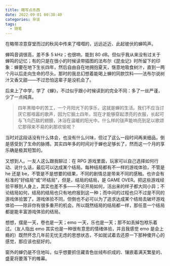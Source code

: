 ```yaml
---
title: 瞎写点东西
date: 2022-09-01 00:38:40
categories: 杂谈
tags: 
  - 随笔
---
```

在略带凉意穿堂而过的秋风中传来了嘒嘒的，远远近近、此起彼伏的蝉鸣声。

蝉鸣音调很高，差不多 5 kHz；也很响，能到 80 dB。但似乎我从来没有过关于蝉鸣的记忆；有的只是在很小的时候读带插图的法布尔《昆虫记》时所留下的印象：蝉要在地下生长四年，然后自由自在地拥抱夏天，惬意地吸食树汁，直到一两个月以后走向生命的尽头。那时的我总幻想着能喝上蝉的同款饮料——法布尔说树汁又香又甜——不过恐怕这辈子是没机会了。

后来上了中学，学了《蝉》，不过似乎跟小时候读到的完全不同：多了一丝严谨，少了一点纯真。

> 四年黑暗中的苦工，一个月阳光下的享乐，这就是蝉的生活。我们不应当讨厌它那喧嚣的歌声，因为它掘土四年，现在才能够穿起漂亮的衣服，长起可与飞鸟匹敌的翅膀，沐浴在温暖的阳光中。什么样的钹声能响亮到足以歌颂它那得来不易的刹那欢愉呢？

当时对这段话没有什么体会，也没有什么兴味，但过了这么一段时间再来细品，倒是感受到了生命的脉搏。其实四年多的时间对于蝉也足够长了，然而这一个月的享乐确是极其短暂的。

又想到人。一友人这么跟我聊过：在 RPG 游戏里面，玩家可以自己选择如何行动、说什么话，最后可以达成某个结局。每种结局都有不一样的游戏体验，不管是 he 还是 be，不管是不是想要的结果，不同的剧情总是带来不同的感触。也许会有标准的“好结局”或“坏结局”，但是，结局的结局，是 GAME OVER。把这些游戏经验平移到人身上，其实也差不多——不论开局如何，活出来的样子都大同小异；不论结局如何，结局的结局也只有地府报到这一种；而中间的过程也只不过是不同的游戏体验罢了。游戏体验不同，但倒也不必可以为了追求达成某个结局去破坏游戏体验——除非你有很多重开的机会。所以既然结局的结局都一样，那任意一个结局都是能丰富游戏体验的结局。

想想，摆是一天，卷也是一天；emo 一天，乐也是一天；那不如丢掉包袱乐着过。（友人指出 emo 其实也是一种很有意思的情绪体验，并且我感觉 emo 是会上瘾的）既然怀念几年前无忧无虑的思想状态，不如就试着去还原一下那种傻开心的感觉，那应该也挺好的。

窗外的蝉仍是不住地叫，似乎想要抓住藏青色丝绒布织成的、镶嵌着满天繁星的、盛夏将要落下的帷幕。
